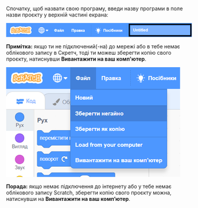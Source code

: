 Спочатку, щоб назвати свою програму, введи назву програми в поле назви проєкту у верхній частині екрана:

![знімок екрана](images/name-annotated.png)

**Примітка:** якщо ти не підключений(-на) до мережі або в тебе немає облікового запису в Скретч, тоді ти можеш зберегти копію свого проєкту, натиснувши **Вивантажити на ваш комп'ютер**.

![Вибір команди «Зберегти зараз» в меню «Файл».](images/save.png)

**Порада:** якщо немає підключення до інтернету або у тебе немає облікового запису Scratch, зберегти копію свого проєкту можна, натиснувши на **Вивантажити на ваш комп’ютер**.